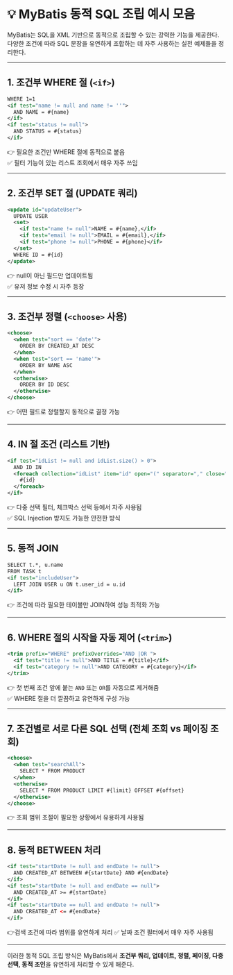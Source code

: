 # 💡 MyBatis 동적 SQL 조립 예시 모음

MyBatis는 SQL을 XML 기반으로 동적으로 조립할 수 있는 강력한 기능을 제공한다. 다양한 조건에 따라 SQL 문장을 유연하게 조합하는 데 자주 사용하는 실전 예제들을 정리한다.

---

## 1. 조건부 WHERE 절 (`<if>`)

```xml
WHERE 1=1
<if test="name != null and name != ''">
  AND NAME = #{name}
</if>
<if test="status != null">
  AND STATUS = #{status}
</if>
```

👉 필요한 조건만 WHERE 절에 동적으로 붙음  
✅ 필터 기능이 있는 리스트 조회에서 매우 자주 쓰임

---

## 2. 조건부 SET 절 (UPDATE 쿼리)

```xml
<update id="updateUser">
  UPDATE USER
  <set>
    <if test="name != null">NAME = #{name},</if>
    <if test="email != null">EMAIL = #{email},</if>
    <if test="phone != null">PHONE = #{phone}</if>
  </set>
  WHERE ID = #{id}
</update>
```

👉 null이 아닌 필드만 업데이트됨  
✅ 유저 정보 수정 시 자주 등장

---

## 3. 조건부 정렬 (`<choose>` 사용)

```xml
<choose>
  <when test="sort == 'date'">
    ORDER BY CREATED_AT DESC
  </when>
  <when test="sort == 'name'">
    ORDER BY NAME ASC
  </when>
  <otherwise>
    ORDER BY ID DESC
  </otherwise>
</choose>
```

👉 어떤 필드로 정렬할지 동적으로 결정 가능

---

## 4. IN 절 조건 (리스트 기반)

```xml
<if test="idList != null and idList.size() > 0">
  AND ID IN
  <foreach collection="idList" item="id" open="(" separator="," close=")">
    #{id}
  </foreach>
</if>
```

👉 다중 선택 필터, 체크박스 선택 등에서 자주 사용됨  
✅ SQL Injection 방지도 가능한 안전한 방식

---

## 5. 동적 JOIN

```xml
SELECT t.*, u.name
FROM TASK t
<if test="includeUser">
  LEFT JOIN USER u ON t.user_id = u.id
</if>
```

👉 조건에 따라 필요한 테이블만 JOIN하여 성능 최적화 가능

---

## 6. WHERE 절의 시작을 자동 제어 (`<trim>`)

```xml
<trim prefix="WHERE" prefixOverrides="AND |OR ">
  <if test="title != null">AND TITLE = #{title}</if>
  <if test="category != null">AND CATEGORY = #{category}</if>
</trim>
```

👉 첫 번째 조건 앞에 붙는 `AND` 또는 `OR`를 자동으로 제거해줌  
✅ WHERE 절을 더 깔끔하고 유연하게 구성 가능

---

## 7. 조건별로 서로 다른 SQL 선택 (전체 조회 vs 페이징 조회)

```xml
<choose>
  <when test="searchAll">
    SELECT * FROM PRODUCT
  </when>
  <otherwise>
    SELECT * FROM PRODUCT LIMIT #{limit} OFFSET #{offset}
  </otherwise>
</choose>
```

👉 조회 범위 조절이 필요한 상황에서 유용하게 사용됨

---

## 8. 동적 BETWEEN 처리

```xml
<if test="startDate != null and endDate != null">
  AND CREATED_AT BETWEEN #{startDate} AND #{endDate}
</if>
<if test="startDate != null and endDate == null">
  AND CREATED_AT >= #{startDate}
</if>
<if test="startDate == null and endDate != null">
  AND CREATED_AT <= #{endDate}
</if>

```

👉검색 조건에 따라 범위를 유연하게 처리
✅ 날짜 조건 필터에서 매우 자주 사용됨

---
이러한 동적 SQL 조립 방식은 MyBatis에서 **조건부 쿼리, 업데이트, 정렬, 페이징, 다중 선택, 동적 조인**을 유연하게 처리할 수 있게 해준다.

